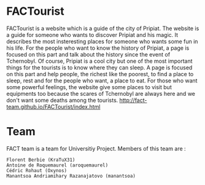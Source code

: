# FACTourist
FACTourist is a website which is a guide of the city of Pripiat. The website is a guide for someone who wants to discover Pripiat and his magic. It describes the most insteresting places for someone who wants some fun in his life. For the people who want to know the history of Pripiat, a page is focused on this part and talk about the history since the event of Tchernobyl. Of course, Pripiat is a cool city but one of the most important things for the tourists is to know where they can sleep. A page is focused on this part and help people, the richest like the poorest, to find a place to sleep, rest and for the people who want, a place to eat. For those who want some powerful feelings, the website give some places to visit but equipments too because the scares of Tchernobyl are always here and we don't want some deaths among the tourists. 
http://fact-team.github.io/FACTourist/index.html
# Team
FACT team is a team for Universitiy Project. Members of this team are :

    Florent Berbie (KraTuX31)
    Antoine de Roquemaurel (aroquemaurel)
    Cédric Rohaut (Oxynos)
    Manantsoa Andriamihary Razanajatovo (manantsoa)

